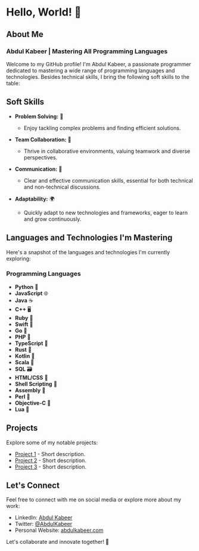 # Hello, World! 👋

## About Me

### Abdul Kabeer | Mastering All Programming Languages

Welcome to my GitHub profile! I'm Abdul Kabeer, a passionate programmer dedicated to mastering a wide range of programming languages and technologies. Besides technical skills, I bring the following soft skills to the table:

## Soft Skills

- **Problem Solving:** 🧩
  - Enjoy tackling complex problems and finding efficient solutions.

- **Team Collaboration:** 🤝
  - Thrive in collaborative environments, valuing teamwork and diverse perspectives.

- **Communication:** 📢
  - Clear and effective communication skills, essential for both technical and non-technical discussions.

- **Adaptability:** 🌍
  - Quickly adapt to new technologies and frameworks, eager to learn and grow continuously.

## Languages and Technologies I'm Mastering

Here's a snapshot of the languages and technologies I'm currently exploring:

### Programming Languages

- **Python** 🐍
- **JavaScript** 🌐
- **Java** ☕
- **C++** 🖥️
- **Ruby** 💎
- **Swift** 📱
- **Go** 🐹
- **PHP** 🐘
- **TypeScript** 📝
- **Rust** 🦀
- **Kotlin** 📱
- **Scala** 🚀
- **SQL** 🗃️
- **HTML/CSS** 🎨
- **Shell Scripting** 🐚
- **Assembly** 🔧
- **Perl** 🐪
- **Objective-C** 📱
- **Lua** 🌙

## Projects

Explore some of my notable projects:

- [Project 1](link) - Short description.
- [Project 2](link) - Short description.
- [Project 3](link) - Short description.

## Let's Connect

Feel free to connect with me on social media or explore more about my work:

- LinkedIn: [Abdul Kabeer](https://linkedin.com/in/abdulkabeer)
- Twitter: [@AbdulKabeer](https://twitter.com/abdulkabeer)
- Personal Website: [abdulkabeer.com](https://abdulkabeer.com)

Let's collaborate and innovate together! 🚀
